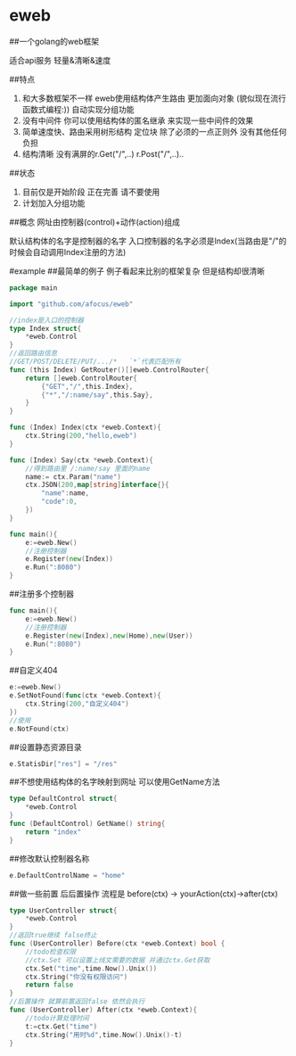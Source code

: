 # eweb
##一个golang的web框架

适合api服务 轻量&清晰&速度

##特点
1. 和大多数框架不一样 eweb使用结构体产生路由 更加面向对象 (貌似现在流行函数式编程:)) 自动实现分组功能
2. 没有中间件 你可以使用结构体的匿名继承 来实现一些中间件的效果
3. 简单速度快、路由采用树形结构 定位块 除了必须的一点正则外 没有其他任何负担
4. 结构清晰 没有满屏的r.Get("/",..) r.Post("/",..)..


##状态
1. 目前仅是开始阶段 正在完善 请不要使用
2. 计划加入分组功能

##概念
网址由控制器(control)+动作(action)组成

默认结构体的名字是控制器的名字 入口控制器的名字必须是Index(当路由是"/"的时候会自动调用Index注册的方法)

#example
##最简单的例子
例子看起来比别的框架复杂 但是结构却很清晰
```go
package main

import "github.com/afocus/eweb"

//index是入口的控制器
type Index struct{
	*eweb.Control
}
//返回路由信息
//GET/POST/DELETE/PUT/.../*   `*`代表匹配所有
func (this Index) GetRouter()[]eweb.ControlRouter{
	return []eweb.ControlRouter{
		{"GET","/",this.Index},
		{"*","/:name/say",this.Say},
	}
}

func (Index) Index(ctx *eweb.Context){
	ctx.String(200,"hello,eweb")
}

func (Index) Say(ctx *eweb.Context){
	//得到路由里 /:name/say 里面的name
	name:= ctx.Param("name")
	ctx.JSON(200,map[string]interface{}{
		"name":name,
		"code":0,
	})
}

func main(){
	e:=eweb.New()
	//注册控制器
	e.Register(new(Index))
	e.Run(":8080")
}

```


##注册多个控制器
```go
func main(){
	e:=eweb.New()
	//注册控制器
	e.Register(new(Index),new(Home),new(User))
	e.Run(":8080")
}
```

##自定义404
```go
e:=eweb.New()
e.SetNotFound(func(ctx *eweb.Context){
	ctx.String(200,"自定义404")
})
//使用
e.NotFound(ctx)
```

##设置静态资源目录
```go
e.StatisDir["res"] = "/res"
```
##不想使用结构体的名字映射到网址 可以使用GetName方法
```go
type DefaultControl struct{
	*eweb.Control
}
func (DefaultControl) GetName() string{
	return "index"
}
```
##修改默认控制器名称
```go
e.DefaultControlName = "home"
```
##做一些前置 后后置操作
流程是 before(ctx) -> yourAction(ctx)->after(ctx)
```go
type UserController struct{
	*eweb.Control
}
//返回true继续 false终止
func (UserController) Before(ctx *eweb.Context) bool {
	//todo检查权限
	//ctx.Set 可以设置上线文需要的数据 并通过ctx.Get获取
	ctx.Set("time",time.Now().Unix())
	ctx.String("你没有权限访问")
	return false
}
//后置操作 就算前置返回false 依然会执行
func (UserController) After(ctx *eweb.Context){
	//todo计算处理时间
	t:=ctx.Get("time")
	ctx.String("用时%d",time.Now().Unix()-t)
}
```